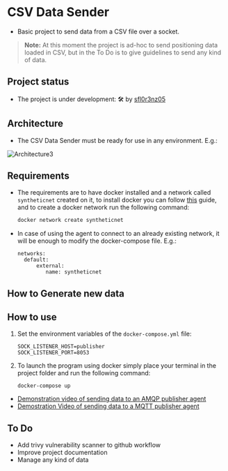 # CSV Data Sender

- Basic project to send data from a CSV file over a socket.

>**Note:** At this moment the project is ad-hoc to send positioning data loaded in CSV, but in the To Do is to give guidelines to send any kind of data.

## Project status

- The project is under development: 🛠 by [sfl0r3nz05](sfigueroa@ceit.es)

## Architecture

- The CSV Data Sender must be ready for use in any environment. E.g.:

![Architecture3](https://user-images.githubusercontent.com/6643905/219713121-d5684b33-8308-4d06-9a6f-5d5050baeb16.png)

## Requirements

- The requirements are to have docker installed and a network called `syntheticnet` created on it, to install docker you can follow [this](https://docs.docker.com/engine/install/) guide, and to create a docker network run the following command:

  ```bash
  docker network create syntheticnet
  ```

- In case of using the agent to connect to an already existing network, it will be enough to modify the docker-compose file. E.g.:

  ```console
  networks:
    default:
        external:
           name: syntheticnet
  ```

## How to Generate new data

## How to use

1. Set the environment variables of the `docker-compose.yml` file:

    ```console
    SOCK_LISTENER_HOST=publisher
    SOCK_LISTENER_PORT=8053
    ```

2. To launch the program using docker simply place your terminal in the project folder and run the following command:

    ```console
    docker-compose up
    ```

- [Demonstration video of sending data to an AMQP publisher agent](https://youtu.be/OavGNGMnQZ4)
- [Demostration Video of sending data to a MQTT publisher agent](https://youtu.be/k_vCP0BRygY)

## To Do

- Add trivy vulnerability scanner to github workflow
- Improve project documentation
- Manage any kind of data
